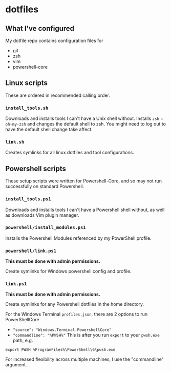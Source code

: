 # dotfiles

## What I've configured

My dotfile repo contains configuration files for
- git
- zsh
- vim
- powershell-core

## Linux scripts

These are ordered in recommended calling order.

### `install_tools.sh`

Downloads and installs tools I can't have a Unix shell without. Installs `zsh` + `oh-my-zsh` and changes the
default shell to zsh. You might need to log out to have the default shell change take affect.

### `link.sh`

Creates symlinks for all linux dotfiles and tool configurations.

## Powershell scripts

These setup scripts were written for Powershell-Core, and so may not run successfully on standard
Powershell.

### `install_tools.ps1`

Downloads and installs tools I can't have a Powershell shell without, as well as downloads Vim plugin manager.

### `powershell/install_modules.ps1`

Installs the Powershell Modules referenced by my PowerShell profile.

### `powershell/link.ps1`

**This must be done with admin permissions.** 

Create symlinks for Windows powershell config and profile.

### `link.ps1`

**This must be done with admin permissions.** 

Create symlinks for any Powershell dotfiles in the home directory.

For the Windows Terminal `profiles.json`, there are 2 options to run PowerShellCore
- `"source": "Windows.Terminal.PowershellCore"`
- `"commandline": "%PWSH%"` 
This is after you run `export` to your `pwsh.exe` path, e.g.
```
export PWSH %ProgramFiles%\PowerShell\6\pwsh.exe
```
For increased flexibility across multiple machines, I use the "commandline" argument. 

